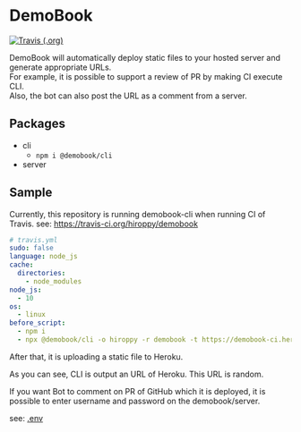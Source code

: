 # DemoBook

[![Travis (.org)](https://img.shields.io/travis/hiroppy/demobbok.svg?style=flat-square)](https://travis-ci.org/hiroppy/demobook)

DemoBook will automatically deploy static files to your hosted server and generate appropriate URLs.  
For example, it is possible to support a review of PR by making CI execute CLI.  
Also, the bot can also post the URL as a comment from a server.

## Packages

- cli
  - `npm i @demobook/cli`
- server

## Sample

Currently, this repository is running demobook-cli when running CI of Travis.
see: https://travis-ci.org/hiroppy/demobook

```yml
# travis.yml
sudo: false
language: node_js
cache:
  directories:
    - node_modules
node_js:
  - 10
os:
  - linux
before_script:
  - npm i
  - npx @demobook/cli -o hiroppy -r demobook -t https://demobook-ci.herokuapp.com -d output --pr ${TRAVIS_PULL_REQUEST}
```

After that, it is uploading a static file to Heroku.

As you can see, CLI is output an URL of Heroku. This URL is random.

If you want Bot to comment on PR of GitHub which it is deployed, it is possible to enter username and password on the demobook/server.

see: [.env](/packages/server/.env.sample)
